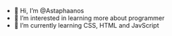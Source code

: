 - 👋 Hi, I’m @Astaphaanos
- 👀 I’m interested in learning more about programmer 
- 🌱 I’m currently learning CSS, HTML and JavScript
<!---
Astaphaanos/Astaphaanos is a ✨ special ✨ repository because its `README.md` (this file) appears on your GitHub profile.
You can click the Preview link to take a look at your changes.
--->
